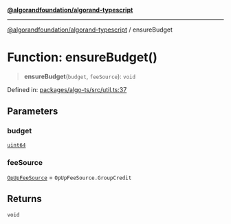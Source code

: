 [**@algorandfoundation/algorand-typescript**](../README.md)

***

[@algorandfoundation/algorand-typescript](../README.md) / ensureBudget

# Function: ensureBudget()

> **ensureBudget**(`budget`, `feeSource`): `void`

Defined in: [packages/algo-ts/src/util.ts:37](https://github.com/algorandfoundation/puya-ts/blob/89ee9cf9a58d93e3ffbb727cfadf537835799a71/packages/algo-ts/src/util.ts#L37)

## Parameters

### budget

[`uint64`](../type-aliases/uint64.md)

### feeSource

[`OpUpFeeSource`](../enumerations/OpUpFeeSource.md) = `OpUpFeeSource.GroupCredit`

## Returns

`void`
